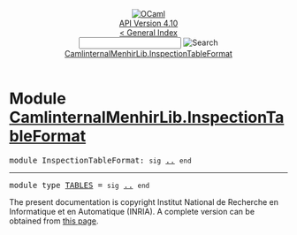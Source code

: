 <!-- ((! set title API !)) ((! set documentation !)) ((! set api !)) ((! set nobreadcrumb !)) -->
<div class="api"><header><nav class="toc brand"><a class="brand" href="https://ocaml.org/"><img src="colour-logo-gray.svg" class="svg" alt="OCaml"></a></nav><nav class="toc"><div class="toc_version"><a href="/docs" id="version-select">API Version 4.10</a></div><a href="index.html">&lt; General Index</a><div class="api_search"><input type="text" name="apisearch" id="api_search" oninput="mySearch(false);" onkeypress="this.oninput();" onclick="this.oninput();" onpaste="this.oninput();">
<img src="search_icon.svg" alt="Search" class="svg" onclick="mySearch(false)"></div>
<div id="search_results"></div><div class="toc_title"><a href="#top">CamlinternalMenhirLib.InspectionTableFormat</a></div><ul></ul></nav></header>

<h1>Module <a href="type_CamlinternalMenhirLib.InspectionTableFormat.html">CamlinternalMenhirLib.InspectionTableFormat</a></h1>

<pre><span id="MODULEInspectionTableFormat"><span class="keyword">module</span> InspectionTableFormat</span>: <code class="code"><span class="keyword">sig</span></code> <a href="CamlinternalMenhirLib.InspectionTableFormat.html">..</a> <code class="code"><span class="keyword">end</span></code></pre><hr width="100%">

<pre><span id="MODULETYPETABLES"><span class="keyword">module type</span> <a href="CamlinternalMenhirLib.InspectionTableFormat.TABLES.html">TABLES</a></span> = <code class="code"><span class="keyword">sig</span></code> <a href="CamlinternalMenhirLib.InspectionTableFormat.TABLES.html">..</a> <code class="code"><span class="keyword">end</span></code></pre>
<div class="copyright">The present documentation is copyright Institut National de Recherche en Informatique et en Automatique (INRIA). A complete version can be obtained from <a href="http://caml.inria.fr/pub/docs/manual-ocaml/">this page</a>.</div></div>